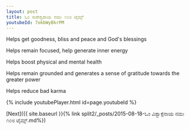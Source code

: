```yaml
---
layout: post
title: ಓಂ ಸುರೇಶ್ವರಾಯ ನಮಃ ೧೦೮ ಟೈಮ್ಸ್
youtubeId: 7okbWyBkrPM
---
```

 
 
Helps get goodness, bliss and peace and God's blessings
 
Helps remain focused, help generate inner energy 
 
Helps boost physical and mental health 
 
Helps remain grounded and generates a sense of gratitude towards the greater power 
 
Helps reduce bad karma
 
 
 
 


{% include youtubePlayer.html id=page.youtubeId %}
 
[Next]({{ site.baseurl }}{% link  split2/_posts/2015-08-18-ಓಂ ವಿಶ್ವಾಕ್ಸೆನಾಯ ನಮಃ ೧೦೮ ಟೈಮ್ಸ್.md%})
 
